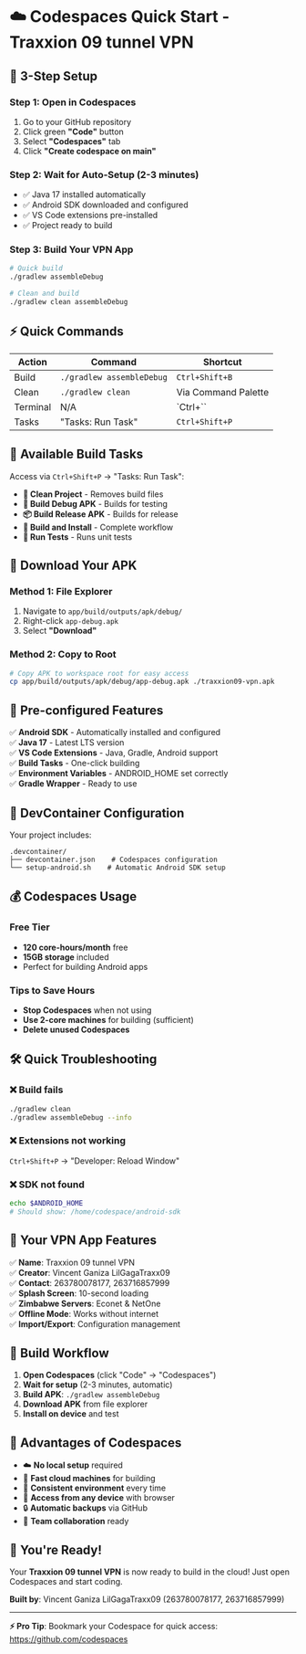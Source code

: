 # ☁️ Codespaces Quick Start - Traxxion 09 tunnel VPN

## 🚀 3-Step Setup

### Step 1: Open in Codespaces
1. Go to your GitHub repository
2. Click green **"Code"** button
3. Select **"Codespaces"** tab
4. Click **"Create codespace on main"**

### Step 2: Wait for Auto-Setup (2-3 minutes)
- ✅ Java 17 installed automatically
- ✅ Android SDK downloaded and configured
- ✅ VS Code extensions pre-installed
- ✅ Project ready to build

### Step 3: Build Your VPN App
```bash
# Quick build
./gradlew assembleDebug

# Clean and build
./gradlew clean assembleDebug
```

## ⚡ Quick Commands

| Action | Command | Shortcut |
|--------|---------|----------|
| Build | `./gradlew assembleDebug` | `Ctrl+Shift+B` |
| Clean | `./gradlew clean` | Via Command Palette |
| Terminal | N/A | `Ctrl+\`` |
| Tasks | "Tasks: Run Task" | `Ctrl+Shift+P` |

## 🎯 Available Build Tasks

Access via `Ctrl+Shift+P` → "Tasks: Run Task":

- **🧹 Clean Project** - Removes build files
- **🔨 Build Debug APK** - Builds for testing
- **📦 Build Release APK** - Builds for release
- **🚀 Build and Install** - Complete workflow
- **🧪 Run Tests** - Runs unit tests

## 📱 Download Your APK

### Method 1: File Explorer
1. Navigate to `app/build/outputs/apk/debug/`
2. Right-click `app-debug.apk`
3. Select **"Download"**

### Method 2: Copy to Root
```bash
# Copy APK to workspace root for easy access
cp app/build/outputs/apk/debug/app-debug.apk ./traxxion09-vpn.apk
```

## 🔧 Pre-configured Features

✅ **Android SDK** - Automatically installed and configured  
✅ **Java 17** - Latest LTS version  
✅ **VS Code Extensions** - Java, Gradle, Android support  
✅ **Build Tasks** - One-click building  
✅ **Environment Variables** - ANDROID_HOME set correctly  
✅ **Gradle Wrapper** - Ready to use  

## 📁 DevContainer Configuration

Your project includes:
```
.devcontainer/
├── devcontainer.json    # Codespaces configuration
└── setup-android.sh    # Automatic Android SDK setup
```

## 💰 Codespaces Usage

### Free Tier
- **120 core-hours/month** free
- **15GB storage** included
- Perfect for building Android apps

### Tips to Save Hours
- **Stop Codespaces** when not using
- **Use 2-core machines** for building (sufficient)
- **Delete unused Codespaces**

## 🛠️ Quick Troubleshooting

### ❌ Build fails
```bash
./gradlew clean
./gradlew assembleDebug --info
```

### ❌ Extensions not working
`Ctrl+Shift+P` → "Developer: Reload Window"

### ❌ SDK not found
```bash
echo $ANDROID_HOME
# Should show: /home/codespace/android-sdk
```

## 📱 Your VPN App Features

✅ **Name**: Traxxion 09 tunnel VPN  
✅ **Creator**: Vincent Ganiza LilGagaTraxx09  
✅ **Contact**: 263780078177, 263716857999  
✅ **Splash Screen**: 10-second loading  
✅ **Zimbabwe Servers**: Econet & NetOne  
✅ **Offline Mode**: Works without internet  
✅ **Import/Export**: Configuration management  

## 🎯 Build Workflow

1. **Open Codespaces** (click "Code" → "Codespaces")
2. **Wait for setup** (2-3 minutes, automatic)
3. **Build APK**: `./gradlew assembleDebug`
4. **Download APK** from file explorer
5. **Install on device** and test

## 🌟 Advantages of Codespaces

- ☁️ **No local setup** required
- 🚀 **Fast cloud machines** for building
- 🔄 **Consistent environment** every time
- 📱 **Access from any device** with browser
- 🔒 **Automatic backups** via GitHub
- 👥 **Team collaboration** ready

## 🎉 You're Ready!

Your **Traxxion 09 tunnel VPN** is now ready to build in the cloud! Just open Codespaces and start coding.

**Built by**: Vincent Ganiza LilGagaTraxx09 (263780078177, 263716857999)

---

**⚡ Pro Tip**: Bookmark your Codespace for quick access: https://github.com/codespaces